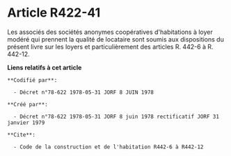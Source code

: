 # Article R422-41

Les associés des sociétés anonymes coopératives d'habitations à loyer modéré qui prennent la qualité de locataire sont soumis
aux dispositions du présent livre sur les loyers et particulièrement des articles R. 442-6 à R. 442-12.

**Liens relatifs à cet article**

	**Codifié par**:

	  - Décret n°78-622 1978-05-31 JORF 8 JUIN 1978

	**Créé par**:

	  - Décret n°78-622 1978-05-31 JORF 8 juin 1978 rectificatif JORF 31 janvier 1979

	**Cite**:

	  - Code de la construction et de l'habitation R442-6 à R442-12

